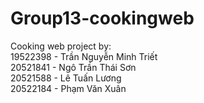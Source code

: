 # Group13-cookingweb

Cooking web project by:
<br>
19522398 - Trần Nguyễn Minh Triết
<br>
20521841 - Ngô Trần Thái Sơn
<br>
20521588 - Lê Tuấn Lương
<br>
20522184 - Phạm Văn Xuân

